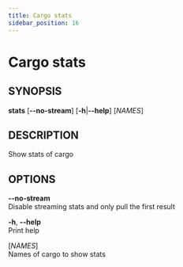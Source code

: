```yaml
---
title: Cargo stats
sidebar_position: 16
---
```


# Cargo stats

## SYNOPSIS

**stats** \[**--no-stream**\] \[**-h**\|**--help**\] \[*NAMES*\]

## DESCRIPTION

Show stats of cargo

## OPTIONS

**--no-stream**  
Disable streaming stats and only pull the first result

**-h**, **--help**  
Print help

\[*NAMES*\]  
Names of cargo to show stats
